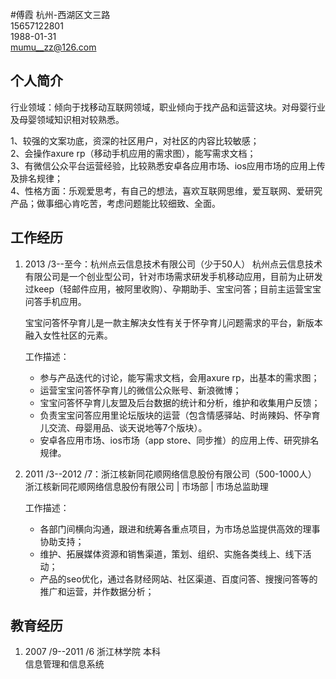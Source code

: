 #傅霞
杭州-西湖区文三路  
15657122801  
1988-01-31  
[mumu__zz@126.com](mumu__zz@126.com)  


个人简介
--------

行业领域：倾向于找移动互联网领域，职业倾向于找产品和运营这块。对母婴行业及母婴领域知识相对较熟悉。

1、较强的文案功底，资深的社区用户，对社区的内容比较敏感；  
2、会操作axure rp（移动手机应用的需求图），能写需求文档；  
3、有微信公众平台运营经验，比较熟悉安卓各应用市场、ios应用市场的应用上传及排名规律；  
4、性格方面：乐观爱思考，有自己的想法，喜欢互联网思维，爱互联网、爱研究产品；做事细心肯吃苦，考虑问题能比较细致、全面。  


工作经历
--------

1. 2013 /3--至今：杭州点云信息技术有限公司（少于50人）
    杭州点云信息技术有限公司是一个创业型公司，针对市场需求研发手机移动应用，目前为止研发过keep（轻邮件应用，被阿里收购）、孕期助手、宝宝问答；目前主运营宝宝问答手机应用。

    宝宝问答怀孕育儿是一款主解决女性有关于怀孕育儿问题需求的平台，新版本融入女性社区的元素。

    工作描述：
    * 参与产品迭代的讨论，能写需求文档，会用axure rp，出基本的需求图；  
    * 运营宝宝问答怀孕育儿的微信公众账号、新浪微博；  
    * 宝宝问答怀孕育儿友盟及后台数据的统计和分析，维护和收集用户反馈；  
    * 负责宝宝问答应用里论坛版块的运营（包含情感驿站、时尚辣妈、怀孕育儿交流、母婴用品、谈天说地等7个版块）。  
    * 安卓各应用市场、ios市场（app store、同步推）的应用上传、研究排名规律。  

2. 2011 /3--2012 /7：浙江核新同花顺网络信息股份有限公司（500-1000人）  
    浙江核新同花顺网络信息股份有限公司 | 市场部 | 市场总监助理

    工作描述：
    * 各部门间横向沟通，跟进和统筹各重点项目，为市场总监提供高效的理事协助支持；
    * 维护、拓展媒体资源和销售渠道，策划、组织、实施各类线上、线下活动；
    * 产品的seo优化，通过各财经网站、社区渠道、百度问答、搜搜问答等的推广和运营，并作数据分析；


教育经历
--------

1. 2007 /9--2011 /6
    浙江林学院	本科  
    信息管理和信息系统 	
